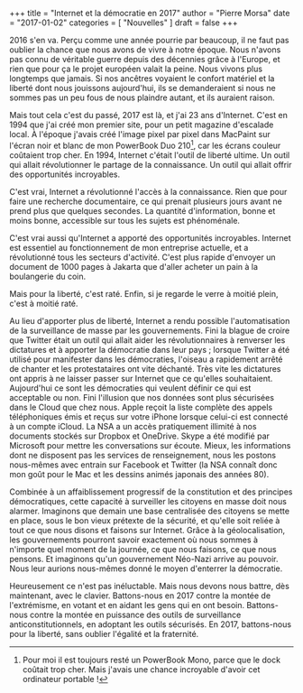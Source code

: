 +++
title      = "Internet et la démocratie en 2017"
author     = "Pierre Morsa"
date       = "2017-01-02"
categories = [ "Nouvelles" ]
draft      = false
+++

2016 s'en va. Perçu comme une année pourrie par beaucoup, il ne faut pas oublier la chance que nous avons de vivre à notre époque. Nous n'avons pas connu de véritable guerre depuis des décennies grâce à l'Europe, et rien que pour ça le projet européen valait la peine. Nous vivons plus longtemps que jamais. Si nos ancêtres voyaient le confort matériel et la liberté dont nous jouissons aujourd'hui, ils se demanderaient si nous ne sommes pas un peu fous de nous plaindre autant, et ils auraient raison.

Mais tout cela c'est du passé, 2017 est là, et j'ai 23 ans d'Internet. C'est en 1994 que j'ai créé mon premier site, pour un petit magazine d'escalade local. À l'époque j'avais créé l'image pixel par pixel dans MacPaint sur l'écran noir et blanc de mon PowerBook Duo 210[^1], car les écrans couleur coûtaient trop cher. En 1994, Internet c'était l'outil de liberté ultime. Un outil qui allait révolutionner le partage de la connaissance. Un outil qui allait offrir des opportunités incroyables.

C'est vrai, Internet a révolutionné l'accès à la connaissance. Rien que pour faire une recherche documentaire, ce qui prenait plusieurs jours avant ne prend plus que quelques secondes. La quantité d'information, bonne et moins bonne, accessible sur tous les sujets est phénoménale.

C'est vrai aussi qu'Internet a apporté des opportunités incroyables. Internet est essentiel au fonctionnement de mon entreprise actuelle, et a révolutionné tous les secteurs d'activité. C'est plus rapide d'envoyer un document de 1000 pages à Jakarta que d'aller acheter un pain à la boulangerie du coin.

Mais pour la liberté, c'est raté. Enfin, si je regarde le verre à moitié plein, c'est à moitié raté.

Au lieu d'apporter plus de liberté, Internet a rendu possible l'automatisation de la surveillance de masse par les gouvernements. Fini la blague de croire que Twitter était un outil qui allait aider les révolutionnaires à renverser les dictatures et à apporter la démocratie dans leur pays ; lorsque Twitter a été utilisé pour manifester dans les démocraties, l'oiseau a rapidement arrêté de chanter et les protestataires ont vite déchanté. Très vite les dictatures ont appris à ne laisser passer sur Internet que ce qu'elles souhaitaient. Aujourd'hui ce sont les démocraties qui veulent définir ce qui est acceptable ou non. Fini l'illusion que nos données sont plus sécurisées dans le Cloud que chez nous. Apple reçoit la liste complète des appels téléphoniques émis et reçus sur votre iPhone lorsque celui-ci est connecté à un compte iCloud. La NSA a un accès pratiquement illimité à nos documents stockés sur Dropbox et OneDrive. Skype a été modifié par Microsoft pour mettre les conversations sur écoute. Mieux, les informations dont ne disposent pas les services de renseignement, nous les postons nous-mêmes avec entrain sur Facebook et Twitter (la NSA connaît donc mon goût pour le Mac et les dessins animés japonais des années 80).

Combinée à un affaiblissement progressif de la constitution et des principes démocratiques, cette capacité à surveiller les citoyens en masse doit nous alarmer. Imaginons que demain une base centralisée des citoyens se mette en place, sous le bon vieux prétexte de la sécurité, et qu'elle soit reliée à tout ce que nous disons et faisons sur Internet. Grâce à la géolocalisation, les gouvernements pourront savoir exactement où nous sommes à n'importe quel moment de la journée, ce que nous faisons, ce que nous pensons. Et imaginons qu'un gouvernement Néo-Nazi arrive au pouvoir. Nous leur aurions nous-mêmes donné le moyen d'enterrer la démocratie.

Heureusement ce n'est pas inéluctable. Mais nous devons nous battre, dès maintenant, avec le clavier. Battons-nous en 2017 contre la montée de l'extrémisme, en votant et en aidant les gens qui en ont besoin. Battons-nous contre la montée en puissance des outils de surveillance anticonstitutionnels, en adoptant les outils sécurisés. En 2017, battons-nous pour la liberté, sans oublier l'égalité et la fraternité.

[^1]: Pour moi il est toujours resté un PowerBook Mono, parce que le dock coûtait trop cher. Mais j'avais une chance incroyable d'avoir cet ordinateur portable !